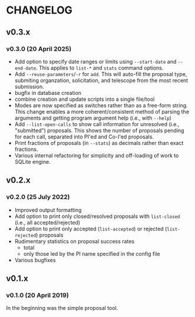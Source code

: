 # CHANGELOG

## v0.3.x

### v0.3.0 (20 April 2025)

- Add option to specify date ranges or limits using `--start-date` and `--end-date`. This applies to `list-*` and `stats` command options.
- Add `--reuse-parameters`/`-r` for `add`. This will auto-fill the proposal type, submiting organzation, solicitation, and telescope from the most recent submission.
- bugfix in database creation
- combine creation and update scripts into a single file/tool
- Modes are now specified as switches rather than as a free-form string. This change enables a more coherent/consistent method of parsing the arguments and getting program argument help (i.e., with `--help`)
- Add `--list-open-calls` to show call information for unresolved (i.e., "submitted") proposals. This shows the number of proposals pending for each call, separated into PI'ed and Co-I'ed proposals.
- Print fractions of proposals (in `--stats`) as decimals rather than exact fractions.
- Various internal refactoring for simplicity and off-loading of work to SQLite engine.

## v0.2.x

### v0.2.0 (25 July 2022)

- Improved output formatting
- Add option to print only closed/resolved proposals with `list-closed` (i.e., all accepted/rejected)
- Add option to print only accepted (`list-accepted`) or rejected (`list-rejected`) proposals
- Rudimentary statistics on proposal success rates
    - total
    - only those led by the PI name specified in the config file
- Various bugfixes

## v0.1.x

### v0.1.0 (20 April 2019)

In the beginning was the simple proposal tool.
